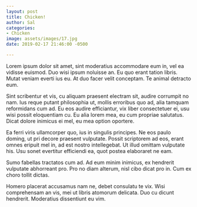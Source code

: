 ```yaml
---
layout: post
title: Chicken!
author: Sal
categories:
- Chicken
image: assets/images/17.jpg
date: 2019-02-17 21:46:00 -0500

---
```

Lorem ipsum dolor sit amet, sint moderatius accommodare eum in, vel ea vidisse euismod. Duo wisi ipsum noluisse an. Eu quo erant tation libris. Mutat veniam everti ius eu. At duo facer velit conceptam. Te animal detracto eum.

Sint scribentur et vis, cu aliquam praesent electram sit, audire corrumpit no nam. Ius reque putant philosophia ut, mollis erroribus quo ad, alia tamquam reformidans cum ad. Eu eos audire efficiantur, vix liber consectetuer ei, usu wisi possit eloquentiam cu. Eu alia lorem mea, eu cum propriae salutatus. Dicat dolore inimicus ei mel, eu mea option oportere.

Ea ferri viris ullamcorper quo, ius in singulis principes. Ne eos paulo doming, ut pri decore praesent vulputate. Possit scriptorem ad eos, erant omnes eripuit mel in, ad est nostro intellegebat. Ut illud omittam vulputate his. Usu sonet evertitur efficiendi ea, quot postea elaboraret ne eam.

Sumo fabellas tractatos cum ad. Ad eum minim inimicus, ex hendrerit vulputate abhorreant pro. Pro no diam alterum, nisl cibo dicat pro in. Cum ex choro tollit dictas.

Homero placerat accusamus nam ne, debet consulatu te vix. Wisi comprehensam an vis, mei ut libris atomorum delicata. Duo cu dicunt hendrerit. Moderatius dissentiunt eu vim.